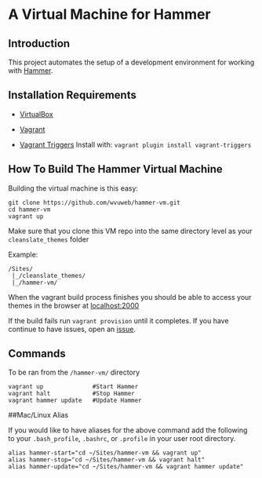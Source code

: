 # A Virtual Machine for Hammer

## Introduction

This project automates the setup of a development environment for working with [Hammer](https://github.com/wvuweb/hammer).

## Installation Requirements

* [VirtualBox](https://www.virtualbox.org)

* [Vagrant](http://vagrantup.com)

* [Vagrant Triggers](https://github.com/emyl/vagrant-triggers) Install with: `vagrant plugin install vagrant-triggers`

## How To Build The Hammer Virtual Machine

Building the virtual machine is this easy:
```
git clone https://github.com/wvuweb/hammer-vm.git
cd hammer-vm
vagrant up
```

Make sure that you clone this VM repo into the same directory level as your `cleanslate_themes` folder

Example:
```
/Sites/
 |_/cleanslate_themes/
 |_/hammer-vm/
```

When the vagrant build process finishes you should be able to access your themes in the browser at [localhost:2000](http://localhost:2000)

If the build fails run `vagrant provision` until it completes.  If you have continue to have issues, open an [issue](https://github.com/wvuweb/hammer-vm/issues).

## Commands

To be ran from the `/hammer-vm/` directory
```
vagrant up              #Start Hammer
vagrant halt            #Stop Hammer
vagrant hammer update   #Update Hammer
```

##Mac/Linux Alias

If you would like to have aliases for the above command add the following to your `.bash_profile`, `.bashrc`, or `.profile` in your user root directory.

```
alias hammer-start="cd ~/Sites/hammer-vm && vagrant up"
alias hammer-stop="cd ~/Sites/hammer-vm && vagrant halt"
alias hammer-update="cd ~/Sites/hammer-vm && vagrant hammer update"
```
